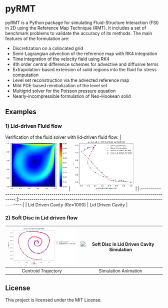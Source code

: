 # pyRMT
pyRMT is a Python package for simulating Fluid-Structure Interaction (FSI) in 2D using the Reference Map Technique (RMT). It includes a set of benchmark problems to validate the accuracy of its methods. The main features of the formulation are:

- Discretization on a collocated grid
- Semi-Lagrangian advection of the reference map with RK4 integration
- Time integration of the velocity field using RK4
- 4th order central difference schemes for advective and diffusive terms
- Extrapolation-based extension of solid regions into the fluid for stress computation
- Level set reconstruction via the advected reference map
- Mild PDE-based reinitialization of the level set
- Multigrid solver for the Poisson pressure equation
- Nearly-incompressible formulation of Neo-Hookean solid



## Examples

### 1) Lid-driven Fluid flow
Verification of the fluid solver with lid-driven fluid flow:
| <img src="vids/lid_driven_re_1000.png" alt="Lid Driven Cavity Simulation Re=1000" width="200"/> | <img src="vids/lid_driven.png" alt="Lid Driven Cavity Simulation" width="200"/> |
|:---------------------------------------------------------------------------------------------:|:-------------------------------------------------------------------------------:|
| Lid Driven Cavity (Re=1000)                                                                   | Lid Driven Cavity                                                               |

### 2) Soft Disc in Lid driven flow
| <img src="vids/centroid.png" alt="Soft Disc in Lid Driven Cavity Simulation" width="250"/> | <img src="vids/lid_driven_256x256_new_2.gif" alt="Soft Disc in Lid Driven Cavity Simulation" width="250"/> |
|:------------------------------------------------------------------------------------------:|:-----------------------------------------------------------------------------------------------:|
| Centroid Trajectory                                                                         | Simulation Animation                                                                            |

## License

This project is licensed under the MIT License.
